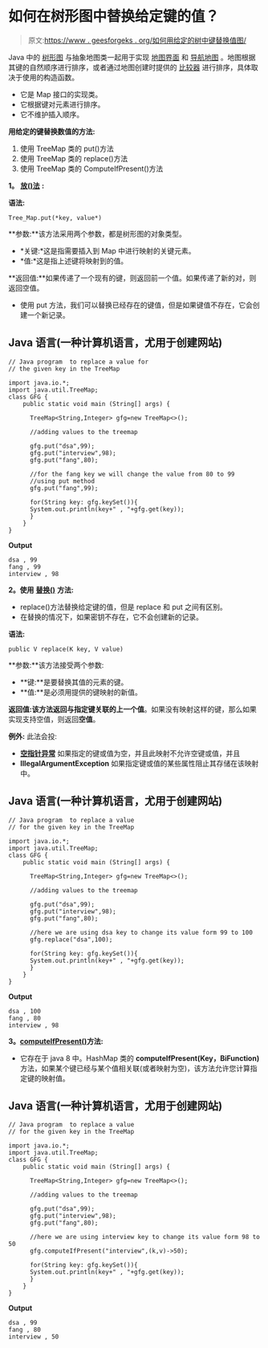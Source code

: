 # 如何在树形图中替换给定键的值？

> 原文:[https://www . geesforgeks . org/如何用给定的树中键替换值图/](https://www.geeksforgeeks.org/how-to-replace-a-value-for-the-given-key-in-the-treemap/)

Java 中的 [树形图](https://www.geeksforgeeks.org/treemap-in-java/) 与抽象地图类一起用于实现 [地图界面](https://www.geeksforgeeks.org/map-interface-java-examples/) 和 [导航地图](https://www.geeksforgeeks.org/navigablemap-interface-in-java-with-example/) 。地图根据其键的自然顺序进行排序，或者通过地图创建时提供的 [比较器](https://www.geeksforgeeks.org/comparator-interface-java/) 进行排序，具体取决于使用的构造函数。

*   它是 Map 接口的实现类。
*   它根据键对元素进行排序。
*   它不维护插入顺序。

**用给定的键替换数值的方法:**

1.  使用 TreeMap 类的 put()方法
2.  使用 TreeMap 类的 replace()方法
3.  使用 TreeMap 类的 ComputeIfPresent()方法

**1。** [**放()法**](https://www.geeksforgeeks.org/treemap-put-method-in-java/) **:**

**语法:**

```
Tree_Map.put(*key, value*)
```

**参数:**该方法采用两个参数，都是树形图的对象类型。

*   *关键:*这是指需要插入到 Map 中进行映射的关键元素。
*   *值:*这是指上述键将映射到的值。

**返回值:**如果传递了一个现有的键，则返回前一个值。如果传递了新的对，则返回空值。

*   使用 put 方法，我们可以替换已经存在的键值，但是如果键值不存在，它会创建一个新记录。

## Java 语言(一种计算机语言，尤用于创建网站)

```
// Java program  to replace a value for 
// the given key in the TreeMap

import java.io.*;
import java.util.TreeMap;
class GFG {
    public static void main (String[] args) {

      TreeMap<String,Integer> gfg=new TreeMap<>();

      //adding values to the treemap

      gfg.put("dsa",99);
      gfg.put("interview",98);
      gfg.put("fang",80);

      //for the fang key we will change the value from 80 to 99
      //using put method
      gfg.put("fang",99);

      for(String key: gfg.keySet()){
      System.out.println(key+" , "+gfg.get(key));
      }
    }
}
```

**Output**

```
dsa , 99
fang , 99
interview , 98
```

**2。使用** [**替换()**](https://www.geeksforgeeks.org/hashmap-replacekey-value-method-in-java-with-examples/) **方法:**

*   replace()方法替换给定键的值，但是 replace 和 put 之间有区别。
*   在替换的情况下，如果密钥不存在，它不会创建新的记录。

**语法:**

```
public V replace(K key, V value)
```

**参数:**该方法接受两个参数:

*   **键:**是要替换其值的元素的键。
*   **值:**是必须用提供的键映射的新值。

**返回值:**该方法返回与指定键关联的**上一个值**。如果没有映射这样的键，那么如果实现支持空值，则返回**空值**。

**例外:** 此法会投:

*   [**空指针异常**](https://www.geeksforgeeks.org/null-pointer-exception-in-java/) 如果指定的键或值为空，并且此映射不允许空键或值，并且
*   **IllegalArgumentException** 如果指定键或值的某些属性阻止其存储在该映射中。

## Java 语言(一种计算机语言，尤用于创建网站)

```
// Java program  to replace a value 
// for the given key in the TreeMap

import java.io.*;
import java.util.TreeMap;
class GFG {
    public static void main (String[] args) {

      TreeMap<String,Integer> gfg=new TreeMap<>();

      //adding values to the treemap

      gfg.put("dsa",99);
      gfg.put("interview",98);
      gfg.put("fang",80);

      //here we are using dsa key to change its value form 99 to 100
      gfg.replace("dsa",100);

      for(String key: gfg.keySet()){
      System.out.println(key+" , "+gfg.get(key));
      }
    }
}
```

**Output**

```
dsa , 100
fang , 80
interview , 98
```

**3。**[**computeIfPresent()**](https://www.geeksforgeeks.org/hashmap-computeifpresentkey-bifunction-method-in-java-with-examples/)**方法:**

*   它存在于 java 8 中。HashMap 类的 **computeIfPresent(Key，BiFunction)** 方法，如果某个键已经与某个值相关联(或者映射为空)，该方法允许您计算指定键的映射值。

## Java 语言(一种计算机语言，尤用于创建网站)

```
// Java program  to replace a value 
// for the given key in the TreeMap

import java.io.*;
import java.util.TreeMap;
class GFG {
    public static void main (String[] args) {

      TreeMap<String,Integer> gfg=new TreeMap<>();

      //adding values to the treemap

      gfg.put("dsa",99);
      gfg.put("interview",98);
      gfg.put("fang",80);

      //here we are using interview key to change its value form 98 to 50
      gfg.computeIfPresent("interview",(k,v)->50);

      for(String key: gfg.keySet()){
      System.out.println(key+" , "+gfg.get(key));
      }
    }
}
```

**Output**

```
dsa , 99
fang , 80
interview , 50
```